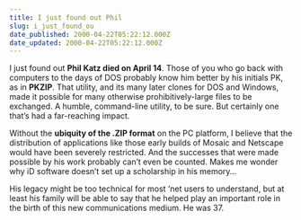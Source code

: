 ```yaml
---
title: I just found out Phil
slug: i_just_found_ou
date_published: 2000-04-22T05:22:12.000Z
date_updated: 2000-04-22T05:22:12.000Z
---
```


I just found out **Phil Katz died on April 14**. Those of you who go back with computers to the days of DOS probably know him better by his initials PK, as in **PKZIP**. That utility, and its many later clones for DOS and Windows, made it possible for many otherwise prohibitively-large files to be exchanged. A humble, command-line utility, to be sure. But certainly one that’s had a far-reaching impact.

Without the **ubiquity of the .ZIP format** on the PC platform, I believe that the distribution of applications like those early builds of Mosaic and Netscape would have been severely restricted. And the successes that were made possible by his work probably can’t even be counted. Makes me wonder why iD software doesn’t set up a scholarship in his memory…

His legacy might be too technical for most ‘net users to understand, but at least his family will be able to say that he helped play an important role in the birth of this new communications medium. He was 37.
